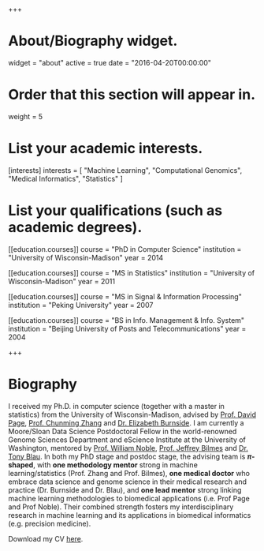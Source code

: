+++
# About/Biography widget.
widget = "about"
active = true
date = "2016-04-20T00:00:00"

# Order that this section will appear in.
weight = 5

# List your academic interests.
[interests]
  interests = [
    "Machine Learning",
    "Computational Genomics",
    "Medical Informatics",
    "Statistics"
  ]

# List your qualifications (such as academic degrees).
[[education.courses]]
  course = "PhD in Computer Science"
  institution = "University of Wisconsin-Madison"
  year = 2014

[[education.courses]]
  course = "MS in Statistics"
  institution = "University of Wisconsin-Madison"
  year = 2011

[[education.courses]]
  course = "MS in Signal & Information Processing"
  institution = "Peking University"
  year = 2007

[[education.courses]]
  course = "BS in Info. Management & Info. System"
  institution = "Beijing University of Posts and Telecommunications"
  year = 2004
 
+++

# Biography

I received my Ph.D. in computer science (together with a master in statistics) from the University of Wisconsin-Madison, advised by <a href="http://pages.cs.wisc.edu/~dpage/">Prof. David Page</a>, <a href="http://www.stat.wisc.edu/~cmzhang/">Prof. Chunming Zhang</a> and <a href="http://www.biostat.wisc.edu/People/faculty/burnside.htm">Dr. Elizabeth Burnside</a>. I am currently a Moore/Sloan Data Science Postdoctoral Fellow in the world-renowned Genome Sciences Department and eScience Institute at the University of Washington, mentored by <a href="https://noble.gs.washington.edu/~wnoble/"> Prof. William Noble</a>, <a href="http://melodi.ee.washington.edu/~bilmes/pgs/index.html">Prof. Jeffrey Bilmes</a> and <a href="https://depts.washington.edu/hemeweb/research/blau.htm">Dr. Tony Blau</a>. In both my PhD stage and postdoc stage, the advising team is __$\pi$-shaped__, with __one methodology mentor__ strong in machine learning/statistics (Prof. Zhang and Prof. Bilmes), __one medical doctor__ who embrace data science and genome science in their medical research and practice (Dr. Burnside and Dr. Blau), and __one lead mentor__ strong linking machine learning methodologies to biomedical applications (i.e. Prof Page and Prof Noble). Their combined strength fosters my interdisciplinary research in machine learning and its applications in biomedical informatics (e.g. precision medicine). 

Download my CV <a href="/files/CV_liu.pdf">here</a>.


